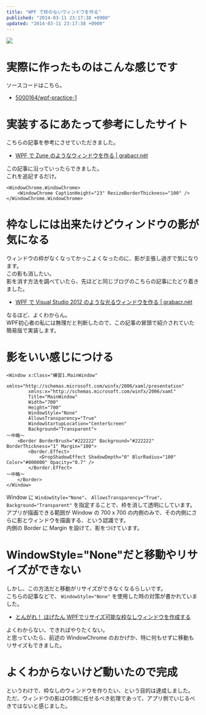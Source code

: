 ```yaml
---
title: "WPF で枠のないウィンドウを作る"
published: "2014-03-11 23:17:38 +0900"
updated: "2014-03-11 23:17:38 +0900"
---
```


![](/images/2014/3/11/wpf-practice-1-1.png)

# 実際に作ったものはこんな感じです

ソースコードはこちら。

- [5000164/wpf-practice-1](https://github.com/5000164/wpf-practice-1)

# 実装するにあたって参考にしたサイト

こちらの記事を参考にさせていただきました。

- [WPF で Zune のようなウィンドウを作る | grabacr.nét](http://grabacr.net/archives/480)

この記事に沿っていったらできました。  
これを追記するだけ。

```
<WindowChrome.WindowChrome>
    <WindowChrome CaptionHeight="23" ResizeBorderThickness="100" />
</WindowChrome.WindowChrome>
```

# 枠なしには出来たけどウィンドウの影が気になる

ウィンドウの枠がなくなってかっこよくなったのに、影が主張し過ぎで気になります。  
この影も消したい。  
影を消す方法を調べていたら、先ほどと同じブログのこちらの記事にたどり着きました。

- [WPF で Visual Studio 2012 のような光るウィンドウを作る | grabacr.nét](http://grabacr.net/archives/507)

なるほど、よくわからん。  
WPF初心者の私には無理だと判断したので、この記事の冒頭で紹介されていた簡易版で実装します。

# 影をいい感じにつける

```
<Window x:Class="練習1.MainWindow"
        xmlns="http://schemas.microsoft.com/winfx/2006/xaml/presentation"
        xmlns:x="http://schemas.microsoft.com/winfx/2006/xaml"
        Title="MainWindow"
        Width="700"
        Height="700"
        WindowStyle="None"
        AllowsTransparency="True"
        WindowStartupLocation="CenterScreen"
        Background="Transparent">
～中略～
    <Border BorderBrush="#222222" Background="#222222" BorderThickness="1" Margin="100">
        <Border.Effect>
            <DropShadowEffect ShadowDepth="0" BlurRadius="100" Color="#000000" Opacity="0.7" />
        </Border.Effect>
～中略～
    </Border>
</Window>
```

Window に `WindowStyle="None"`、 `AllowsTransparency="True"`、 `Background="Transparent"` を指定することで、枠を消して透明にしています。  
アプリが描画できる範囲が Window の 700 x 700 の内側のみで、その内側にさらに影とウィンドウを描画する、という認識です。  
内側の Border に Margin を設けて、影をつけています。

# WindowStyle="None"だと移動やリサイズができない

しかし、この方法だと移動がリサイズができなくなるらしいです。  
こちらの記事などで、 `WindowStyle="None"` を使用した時の対策が書かれていました。

- [とんがれ！ ほげたん WPFでリサイズ可能な枠なしウィンドウを作成する](http://hogetan.blog24.fc2.com/blog-entry-7.html)

よくわからない、できればやりたくない。  
と思っていたら、前述の WindowChrome のおかげか、特に何もせずに移動もリサイズもできました。

# よくわからないけど動いたので完成

というわけで、枠なしのウィンドウを作りたい、という目的は達成しました。  
ただ、ウィンドウの影はOS側に任せるべき処理であって、アプリ側でいじるべきではないと感じました。
